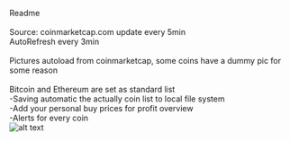  
<span>Readme</span><br><br>
<a>Source: coinmarketcap.com update every 5min<br>AutoRefresh every 3min<br><br>
Pictures autoload from coinmarketcap, some coins have a dummy pic for some reason<br><br>Bitcoin and Ethereum are set as standard list<br>
-Saving automatic the actually coin list to local file system    <br>
-Add your personal buy prices for profit overview   <br>
-Alerts for every coin    <br>
![alt text](https://fs.bitcoinmagazine.com/img/images/altcoins.width-800.jpg)

